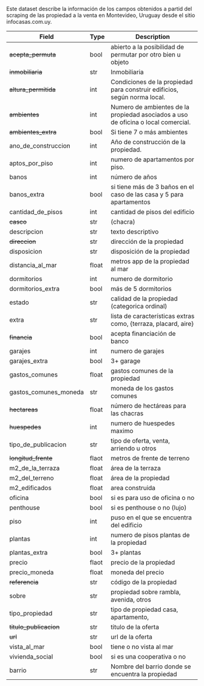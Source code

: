 Este dataset describe la información de los campos obtenidos a partid del scraping de las propiedad a la venta en Montevideo, Uruguay desde el sitio infocasas.com.uy.

| Field | Type | Description |
|---|---|---|
| ~~acepta_permuta~~   | bool | abierto a la posibilidad de permutar por otro bien u objeto |
| ~~inmobiliaria~~           | str | Inmobiliaria |
| ~~altura_permitida~~ | int | Condiciones de la propiedad para construir edificios, según norma local. |
| ~~ambientes~~        | int | Numero de ambientes de la propiedad asociados a uso de oficina o local comercial. |
| ~~ambientes_extra~~  | bool | Si tiene 7 o más ambientes |
| ano_de_construccion  | int | Año de  construcción de la propiedad. |
| aptos_por_piso       | int | numero de apartamentos por piso. |
| banos                | int | número de años |
| banos_extra          | bool | si tiene más de 3 baños en el caso de las casa y 5 para apartamentos |
| cantidad_de_pisos    | int | cantidad de pisos del edificio |
| ~~casco~~            | str | (chacra) |
| descripcion          | str | texto descriptivo |
| ~~direccion~~        | str | dirección de la propiedad |
| disposicion          | str | disposición de la propiedad |
| distancia_al_mar     | float | metros app de la propiedad al mar |
| dormitorios          | int | numero de dormitorio |
| dormitorios_extra    | bool | más de 5 dormitorios |
| estado               | str | calidad de la propiedad (categorica ordinal) |
| extra                | str | lista de características extras como, {terraza, placard, aire} |
| ~~financia~~         | bool | acepta financiación de banco |
| garajes              | int | numero de garajes |
| garajes_extra        | bool | 3+ garage |
| gastos_comunes       | float | gastos comunes de la propiedad |
| gastos_comunes_moneda   | str | moneda de los gastos comunes |
| ~~hectareas~~        | float | número de hectáreas para las chacras |
| ~~huespedes~~        | int | numero de huespedes maximo |
| tipo_de_publicacion  | str | tipo de oferta, venta, arriendo u otros |
| ~~longitud_frente~~  | flaot | metros de frente de terreno |
| m2_de_la_terraza     | float | área de la terraza |
| m2_del_terreno       | float | área de la propiedad |
| m2_edificados        | float | area construida |
| oficina              | bool | si es para uso de oficina o no |
| penthouse            | bool | si es penthouse o no (lujo) |
| piso                 | int | puso en el que se encuentra del edificio |
| plantas              | int | numero de pisos plantas de la propiedad |
| plantas_extra        | bool | 3+ plantas |
| precio                | flaot | precio de la propiedad |
| precio_moneda            | float | moneda del precio |
| ~~referencia~~       | str | código de la propiedad |
| sobre                | str | propiedad sobre rambla, avenida, otros |
| tipo_propiedad       | str | tipo de propiedad casa, apartamento, |
| ~~titulo_publicacion~~            | str | titulo de la oferta |
| ~~url~~              | str | url de la oferta |
| vista_al_mar         | bool | tiene o no vista al mar |
| vivienda_social      | bool | si es una cooperativa o no |
| barrio                 | str | Nombre del barrio donde se encuentra la propiedad |